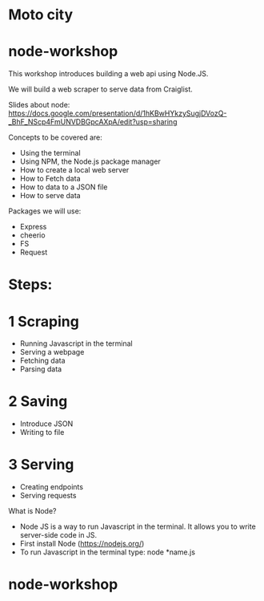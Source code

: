 # Moto city
# node-workshop

This workshop introduces building a web api using Node.JS.

We will build a web scraper to serve data from Craiglist.

Slides about node:
https://docs.google.com/presentation/d/1hKBwHYkzySugjDVozQ-_BhF_NScp4FmUNVDBGpcAXpA/edit?usp=sharing

Concepts to be covered are:
- Using the terminal
- Using NPM, the Node.js package manager
- How to create a local web server
- How to Fetch data
- How to data to a JSON file
- How to serve data

Packages we will use:
- Express
- cheerio
- FS
- Request



# Steps:
# 1 Scraping
- Running Javascript in the terminal
- Serving a webpage
- Fetching data
- Parsing data

# 2 Saving
- Introduce JSON
- Writing to file

# 3 Serving
- Creating endpoints
- Serving requests

What is Node?
- Node JS is a way to run Javascript in the terminal. It allows you to write server-side code in JS.
- First install Node (https://nodejs.org/)
- To run Javascript in the terminal type: node *name.js
# node-workshop

